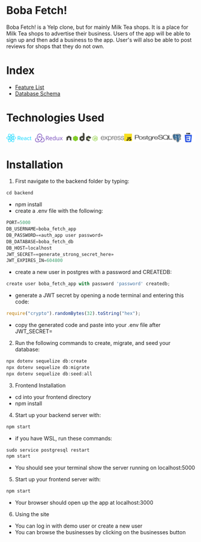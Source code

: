 # Boba Fetch!
Boba Fetch! is a Yelp clone, but for mainly Milk Tea shops.  It is a place for Milk Tea shops to advertise their business.  Users of the app will be able to sign up and then add a business to the app.  User's will also be able to post reviews for shops that they do not own.

# Index
- [Feature List](https://github.com/skyline502/boba-fetch/wiki/Boba-Fetch!-Feature-List)
- [Database Schema](https://github.com/skyline502/boba-fetch/wiki/Database-Schema)

# Technologies Used
![image](/frontend/public/images/technologies.png)

# Installation
1. First navigate to the backend folder by typing:
```js
cd backend
```
* npm install
* create a .env file with the following:
```js
PORT=5000
DB_USERNAME=boba_fetch_app
DB_PASSWORD=«auth_app user password»
DB_DATABASE=boba_fetch_db
DB_HOST=localhost
JWT_SECRET=«generate_strong_secret_here»
JWT_EXPIRES_IN=604800
```
* create a new user in postgres with a password and CREATEDB:
```js
create user boba_fetch_app with password 'password' createdb;
```
* generate a JWT secret by opening a node terminal and entering this code:
```js
require("crypto").randomBytes(32).toString("hex");
```
* copy the generated code and paste into your .env file after JWT_SECRET=
2. Run the following commands to create, migrate, and seed your database:
```js
npx dotenv sequelize db:create
npx dotenv sequelize db:migrate
npx dotenv sequelize db:seed:all
```
3. Frontend Installation
- cd into your frontend directory
- npm install
4. Start up your backend server with:
```js
npm start
```
- if you have WSL, run these commands:
```js
sudo service postgresql restart
npm start
```
- You should see your terminal show the server running on localhost:5000
5. Start up your frontend server with:
```js
npm start
```
- Your browser should open up the app at localhost:3000
6. Using the site
- You can log in with demo user or create a new user
- You can browse the businesses by clicking on the businesses button
